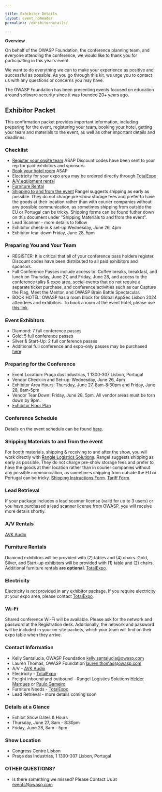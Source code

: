 ```yaml
---

title: Exhibitor Details
layout: event_noheader
permalink: /exhibitordetails/

---
```

**Overview**

On behalf of the OWASP Foundation, the conference planning team, and everyone attending the conference, we would like to thank you for participating in this year’s event.

We want to do everything we can to make your experience as positive and successful as possible. As you go through this kit, we urge you to contact us with any questions or concerns you may have.

The OWASP Foundation has been presenting events focused on education around software security since it was founded 20+ years ago.

## Exhibitor Packet

This confirmation packet provides important information, including preparing for the event, registering your team, booking your hotel, getting your team and materials to the event, as well as other important details and deadlines.

### Checklist

+ [Register your onsite team](https://lisbon.globalappsec.org/) ASAP Discount codes have been sent to your rep for paid exhibitors and sponsors.
+ [Book your hotel room](https://www.hyatt.com/en-US/group-booking/LISHR/G-YAAA) ASAP
+ Electricity for your expo area may be ordered directly through [TotalExpo](https://eventorders.com/product-category/global-appsec-lisbon-2024-g90fw2d/)
+ [A/V equipment rental](mailto:sandra.rodrigues@avk.pt)
+ [Furniture Rental](https://eventorders.com/product-category/global-appsec-lisbon-2024-g90fw2d/)
+ [Shipping to and from the event](mailto:helder.marques@rangel.com) Rangel suggests shipping as early as possible. They do not charge pre-show storage fees and prefer to have the goods at their location rather than with courier companies without any possible communication, as sometimes shipping from outside the EU or Portugal can be tricky. Shipping forms can be found futher down on this document under "Shipping Materials to and from the event".
+ Lead Scanner - more details to follow
+ Exhibitor check-in & set-up Wednesday, June 26, 4pm
+ Exhibitor tear-down Friday, June 28, 5pm

### Preparing You and Your Team

+ REGISTER: It is critical that all of your conference pass holders register. Discount codes have been distributed to all paid exhibitors and sponsors.
+ Full Conference Passes include access to: Coffee breaks, breakfast, and lunch on Thursday, June 27, and Friday, June 28, and access to the conference talks & expo area, social events that do not require a separate ticket purchase, and conference activities such as our Capture the Flag, Meet the Mentor, and OWASP Brain Battle Spectacular.
+ BOOK HOTEL: OWASP has a room block for Global AppSec Lisbon 2024 attendees and exhibitors. To book a room at the event hotel, please use [this link](https://www.hyatt.com/en-US/group-booking/LISHR/G-YAAA).
  
### Event Exhibitors

+ Diamond:  7 full conference passes 
+ Gold: 5 full conference passes
+ Silver & Start-Up: 2 full conference passes
+ Additional full conference and expo-only passes may be purchased [here](https://lisbon.globalappsec.org/).

### Preparing for the Conference

+ Event Location: Praça das Industrias, 1  1300-307 Lisbon, Portugal
+ Vendor Check-in and Set-up: Wednesday, June 26, 4pm
+ Exhibitor Area Hours: Thursday, June 27, 8am-8:30pm and Friday, June 28, 8am-5pm
+ Vendor Tear Down: Friday, June 28, 5pm. All vendor areas must be torn down by 9pm.
+ [Exhibitor Floor Plan](/assets/images/FINALGlobalAppsecLisbon2024Floorplan.pdf)

### Conference Schedule

Details on the event schedule can be found [here](https://owaspglobalappseclisbon2024.sched.com/).

### Shipping Materials to and from the event

For booth materials, shipping & receiving to and after the show, you will work directly with [Rangle Logistics Solutions](mailto:helder.marques@rangel.com). Rangel suggests shipping as early as possible. They do not charge pre-show storage fees and prefer to have the goods at their location rather than in courier companies without any possible communication, as sometimes shipping from outside the EU or Portugal can be tricky. [Shipping Instructions Form](/assets/images/ShippingInstructionsOWASP_2024.pdf). [Tariff Form](/assets/images/TariffOWASP2024Lisbon.pdf). 

### Lead Retrieval

If your package includes a lead scanner license (valid for up to 3 users) or you have purchased a lead scanner license from OWASP, you will receive more details shortly. 

### A/V Rentals
[AVK Audio](mailto:sandra.rodrigues@avk.pt)

### Furniture Rentals
Diamond exhibitors will be provided with (2) tables and (4) chairs. Gold, Silver, and Start-up exhibitors will be provided with (1) table and (2) chairs. Additional furniture rentals **are optional**. 
[TotalExpo](https://eventorders.com/product-category/global-appsec-lisbon-2024-g90fw2d/).

### Electricity
Electricity is not provided in any exhibitor package. If you require electricity at your expo area, please contact [TotalExpo](https://eventorders.com/product-category/global-appsec-lisbon-2024-g90fw2d/).

### Wi-Fi
Shared conference Wi-Fi will be available. Please ask for the network and password at the Registration desk. Additionally, the network and password will be included in your on-site packets, which your team will find on their expo table when they arrive.

### Contact Information

+ Kelly Santalucia, OWASP Foundation [kelly.santalucia@owasp.com](mailto:kelly.santalucia@owasp.com)
+ Lauren Thomas, OWASP Foundation [lauren.thomas@owasp.com](mailto:lauren.thomas@owasp.com)
+ A/V - [AVK Audio](mailto:sandra.rodrigues@avk.pt)
+ Electricity - [TotalExpo](mailto:Jennifer@totalexpo.ie)
+ Freight inbound and outbound - Rangel Logistics Solutions [Helder Marques](mailto:helder.marques@rangel.com) or [Paulo Gameiro](mailto:paulo.gameiro@rangel.com)
+ Furniture Needs - [TotalExpo](mailto:Jennifer@totalexpo.ie)
+ Lead Retrieval - more details coming soon

### Details at a Glance

+ Exhibit Show Dates & Hours
+ Thursday, June 27, 8am - 8:30pm
+ Friday, June 28, 8am - 5pm

### Show Location

+ Congress Centre Lisbon
+ Praça das Industrias, 1 1300-307 Lisbon, Portugal

### OTHER QUESTIONS?

+ Is there something we missed? Please Contact Us at [events@owasp.com](mailto:events@owasp.com)

